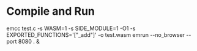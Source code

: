 # Compile and Run
emcc test.c -s WASM=1 -s SIDE_MODULE=1 -O1 -s EXPORTED_FUNCTIONS='["_add"]' -o test.wasm 
emrun --no_browser --port 8080 . &